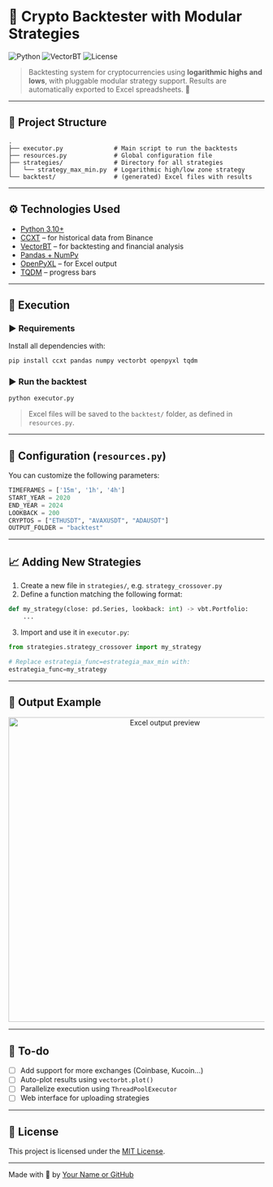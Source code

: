 # 🧠 Crypto Backtester with Modular Strategies

![Python](https://img.shields.io/badge/Python-3.10+-blue?style=flat-square&logo=python)
![VectorBT](https://img.shields.io/badge/VectorBT-Powered-orange?style=flat-square)
![License](https://img.shields.io/badge/license-MIT-green?style=flat-square)

> Backtesting system for cryptocurrencies using **logarithmic highs and lows**, with pluggable modular strategy support. Results are automatically exported to Excel spreadsheets. 🚀

---

## 📁 Project Structure

```
.
├── executor.py              # Main script to run the backtests
├── resources.py             # Global configuration file
├── strategies/              # Directory for all strategies
│   └── strategy_max_min.py  # Logarithmic high/low zone strategy
└── backtest/                # (generated) Excel files with results
```

---

## ⚙️ Technologies Used

- [Python 3.10+](https://www.python.org/)
- [CCXT](https://github.com/ccxt/ccxt) – for historical data from Binance
- [VectorBT](https://vectorbt.dev/) – for backtesting and financial analysis
- [Pandas + NumPy](https://pandas.pydata.org/)
- [OpenPyXL](https://openpyxl.readthedocs.io/en/stable/) – for Excel output
- [TQDM](https://tqdm.github.io/) – progress bars

---

## 🧪 Execution

### ▶️ Requirements

Install all dependencies with:

```bash
pip install ccxt pandas numpy vectorbt openpyxl tqdm
```

### ▶️ Run the backtest

```bash
python executor.py
```

> Excel files will be saved to the `backtest/` folder, as defined in `resources.py`.

---

## 🧰 Configuration (`resources.py`)

You can customize the following parameters:

```python
TIMEFRAMES = ['15m', '1h', '4h']
START_YEAR = 2020
END_YEAR = 2024
LOOKBACK = 200
CRYPTOS = ["ETHUSDT", "AVAXUSDT", "ADAUSDT"]
OUTPUT_FOLDER = "backtest"
```

---

## 📈 Adding New Strategies

1. Create a new file in `strategies/`, e.g. `strategy_crossover.py`
2. Define a function matching the following format:

```python
def my_strategy(close: pd.Series, lookback: int) -> vbt.Portfolio:
    ...
```

3. Import and use it in `executor.py`:

```python
from strategies.strategy_crossover import my_strategy

# Replace estrategia_func=estrategia_max_min with:
estrategia_func=my_strategy
```

---

## 📸 Output Example

<p align="center">
  <img src="https://user-images.githubusercontent.com/placeholder/backtest_example.png" width="600" alt="Excel output preview">
</p>

---

## 📌 To-do

- [ ] Add support for more exchanges (Coinbase, Kucoin...)
- [ ] Auto-plot results using `vectorbt.plot()`
- [ ] Parallelize execution using `ThreadPoolExecutor`
- [ ] Web interface for uploading strategies

---

## 📄 License

This project is licensed under the [MIT License](LICENSE).

---

Made with 💙 by [Your Name or GitHub](https://github.com/yourusername)
